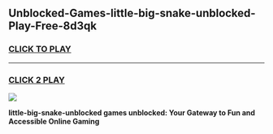 
## Unblocked-Games-little-big-snake-unblocked-Play-Free-8d3qk
<h3>
<a href="https://premium76.site?title=little-big-snake-unblocked&ref=23A">CLICK TO PLAY</a></h3>
<hr>

<h3>
<a href="https://premium76.site?title=little-big-snake-unblocked&ref=23A">CLICK 2 PLAY</a>
  
</h3>

<a href="https://premium76.site?title=little-big-snake-unblocked&ref=23A"><img src="https://clearcache.store/games.png"></a>


**little-big-snake-unblocked games unblocked: Your Gateway to Fun and Accessible Online Gaming**
